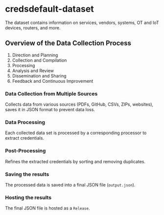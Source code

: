# credsdefault-dataset
The dataset contains information on services, vendors, systems, OT and IoT devices, routers, and more.

## Overview of the Data Collection Process	
1. Direction and Planning	
2. Collection and Compilation	
3. Processing	
4. Analysis and Review	
5. Dissemination and Sharing	
6. Feedback and Continuous Improvement	

### Data Collection from Multiple Sources	
Collects data from various sources (PDFs, GitHub, CSVs, ZIPs, websites), saves it in JSON format to prevent data loss.

### Data Processing	
Each collected data set is processed by a corresponding processor to extract credentials.

### Post-Processing	
Refines the extracted credentials by sorting and removing duplicates.

### Saving the results	
The processed data is saved into a final JSON file (`output.json`).

### Hosting the results	
The final JSON file is hosted as a `Release`.
